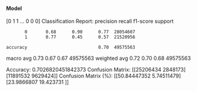 #### Model
[0 1 1 ... 0 0 0]
Classification Report:
              precision    recall  f1-score   support

           0       0.68      0.90      0.77  28054607
           1       0.77      0.45      0.57  21520956

    accuracy                           0.70  49575563
   macro avg       0.73      0.67      0.67  49575563
weighted avg       0.72      0.70      0.68  49575563

Accuracy: 0.7026820451842373
Confusion Matrix:
[[25206434  2848173]
 [11891532  9629424]]
Confusion Matrix (%):
[[50.84447352  5.74511479]
 [23.9866807  19.423731  ]]
